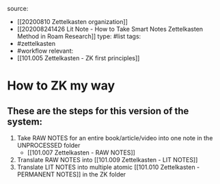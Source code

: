 source: 
- [[20200810 Zettelkasten organization]]
- [[202008241426 Lit Note - How to Take Smart Notes  Zettelkasten Method in Roam Research]]
type: #list 
tags: 
- #zettelkasten
- #workflow
relevant:
- [[101.005 Zettelkasten - ZK first principles]]

# How to ZK my way

## These are the steps for this version of the system:

1. Take RAW NOTES for an entire book/article/video into one note in the UNPROCESSED folder
	- [[101.007 Zettelkasten - RAW NOTES]]
2. Translate RAW NOTES into [[101.009 Zettelkasten - LIT NOTES]]
3. Translate LIT NOTES into multiple atomic [[101.010 Zettelkasten - PERMANENT NOTES]] in the ZK folder


